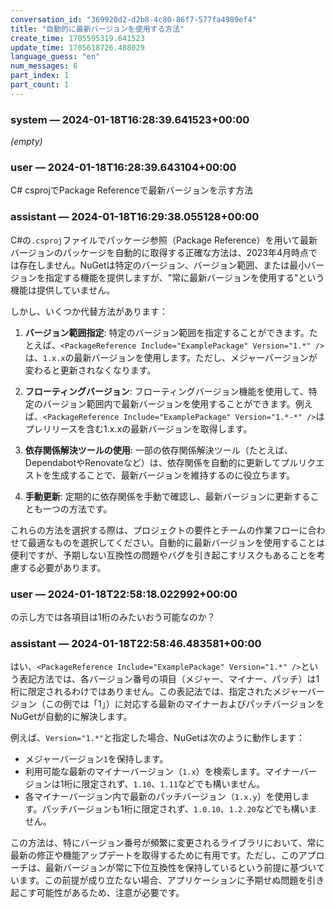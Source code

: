 ```yaml
---
conversation_id: "369920d2-d2b8-4c80-86f7-577fa4989ef4"
title: "自動的に最新バージョンを使用する方法"
create_time: 1705595319.641523
update_time: 1705618726.488029
language_guess: "en"
num_messages: 6
part_index: 1
part_count: 1
---
```


### system — 2024-01-18T16:28:39.641523+00:00

_(empty)_

### user — 2024-01-18T16:28:39.643104+00:00

C# csprojでPackage Referenceで最新バージョンを示す方法

### assistant — 2024-01-18T16:29:38.055128+00:00

C#の`.csproj`ファイルでパッケージ参照（Package Reference）を用いて最新バージョンのパッケージを自動的に取得する正確な方法は、2023年4月時点では存在しません。NuGetは特定のバージョン、バージョン範囲、または最小バージョンを指定する機能を提供しますが、"常に最新バージョンを使用する"という機能は提供していません。

しかし、いくつか代替方法があります：

1. **バージョン範囲指定**: 特定のバージョン範囲を指定することができます。たとえば、`<PackageReference Include="ExamplePackage" Version="1.*" />`は、`1.x.x`の最新バージョンを使用します。ただし、メジャーバージョンが変わると更新されなくなります。

2. **フローティングバージョン**: フローティングバージョン機能を使用して、特定のバージョン範囲内で最新バージョンを使用することができます。例えば、`<PackageReference Include="ExamplePackage" Version="1.*-*" />`はプレリリースを含む1.x.xの最新バージョンを取得します。

3. **依存関係解決ツールの使用**: 一部の依存関係解決ツール（たとえば、DependabotやRenovateなど）は、依存関係を自動的に更新してプルリクエストを生成することで、最新バージョンを維持するのに役立ちます。

4. **手動更新**: 定期的に依存関係を手動で確認し、最新バージョンに更新することも一つの方法です。

これらの方法を選択する際は、プロジェクトの要件とチームの作業フローに合わせて最適なものを選択してください。自動的に最新バージョンを使用することは便利ですが、予期しない互換性の問題やバグを引き起こすリスクもあることを考慮する必要があります。

### user — 2024-01-18T22:58:18.022992+00:00

<PackageReference Include="ExamplePackage" Version="1.*" />の示し方では各項目は1桁のみたいおう可能なのか？

### assistant — 2024-01-18T22:58:46.483581+00:00

はい、`<PackageReference Include="ExamplePackage" Version="1.*" />`という表記方法では、各バージョン番号の項目（メジャー、マイナー、パッチ）は1桁に限定されるわけではありません。この表記法では、指定されたメジャーバージョン（この例では「1」）に対応する最新のマイナーおよびパッチバージョンをNuGetが自動的に解決します。

例えば、`Version="1.*"`と指定した場合、NuGetは次のように動作します：

- メジャーバージョン`1`を保持します。
- 利用可能な最新のマイナーバージョン（`1.x`）を検索します。マイナーバージョンは1桁に限定されず、`1.10`、`1.11`などでも構いません。
- 各マイナーバージョン内で最新のパッチバージョン（`1.x.y`）を使用します。パッチバージョンも1桁に限定されず、`1.0.10`、`1.2.20`などでも構いません。

この方法は、特にバージョン番号が頻繁に変更されるライブラリにおいて、常に最新の修正や機能アップデートを取得するために有用です。ただし、このアプローチは、最新バージョンが常に下位互換性を保持しているという前提に基づいています。この前提が成り立たない場合、アプリケーションに予期せぬ問題を引き起こす可能性があるため、注意が必要です。
